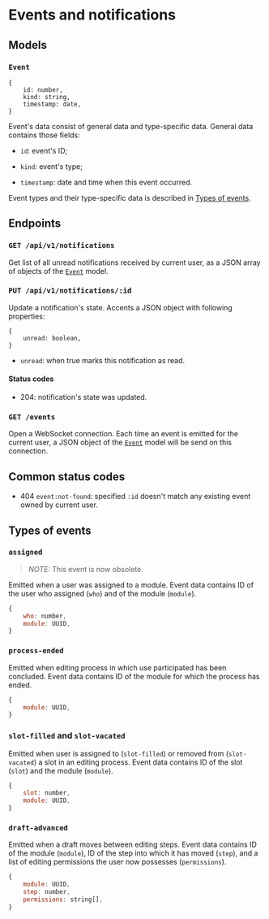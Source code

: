 # Events and notifications



## Models ######################################################################

### `Event`

```
{
    id: number,
    kind: string,
    timestamp: date,
}
```

Event's data consist of general data and type-specific data. General data
contains those fields:

- `id`: event's ID;

- `kind`: event's type;

- `timestamp`: date and time when this event occurred.

Event types and their type-specific data is described in
[Types of events](#types-of-events).



## Endpoints ###################################################################

### `GET /api/v1/notifications`

Get list of all unread notifications received by current user, as a JSON array
of objects of the [`Event`](#event) model.

### `PUT /api/v1/notifications/:id`

Update a notification's state. Accents a JSON object with following properties:

```
{
    unread: boolean,
}
```

- `unread`: when true marks this notification as read.

#### Status codes

- 204: notification's state was updated.

### `GET /events`

Open a WebSocket connection. Each time an event is emitted for the current user,
a JSON object of the [`Event`](#event) model will be send on this connection.



## Common status codes #########################################################

- 404 `event:not-found`: specified `:id` doesn't match any existing event owned
  by current user.



## Types of events #############################################################

### `assigned`

> *NOTE:* This event is now obsolete.

Emitted when a user was assigned to a module. Event data contains ID of the user
who assigned (`who`) and of the module (`module`).

```js
{
    who: number,
    module: UUID,
}
```

### `process-ended`

Emitted when editing process in which use participated has been concluded. Event
data contains ID of the module for which the process has ended.

```js
{
    module: UUID,
}
````

### `slot-filled` and `slot-vacated`

Emitted when user is assigned to (`slot-filled`) or removed from
(`slot-vacated`) a slot in an editing process. Event data contains ID of
the slot (`slot`) and the module (`module`).

```js
{
    slot: number,
    module: UUID,
}
````

### `draft-advanced`

Emitted when a draft moves between editing steps. Event data contains ID of
the module (`module`), ID of the step into which it has moved (`step`), and
a list of editing permissions the user now possesses (`permissions`).

```js
{
    module: UUID,
    step: number,
    permissions: string[],
}
````
